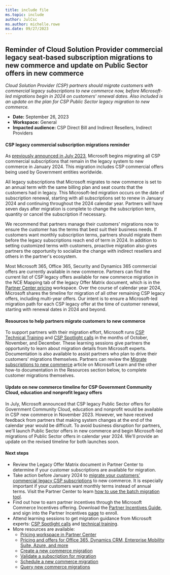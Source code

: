 ```yaml
---
title: include file
ms.topic: include
author: JulCsc
ms.author: michelle.rowe
ms.date: 09/27/2023
---
```


## Reminder of Cloud Solution Provider commercial legacy seat-based subscription migrations to new commerce and update on Public Sector offers in new commerce

*Cloud Solution Provider (CSP) partners should migrate customers with commercial legacy subscriptions to new commerce now, before Microsoft-led migrations begin in 2024 on customers' renewal dates. Also included is an update on the plan for CSP Public Sector legacy migration to new commerce.*

- **Date:** September 26, 2023
- **Workspace:** General
- **Impacted audience:** CSP Direct Bill and Indirect Resellers, Indirect Providers

#### CSP legacy commercial subscription migrations reminder

As [previously announced in July 2023](../../../announcements/2023-july.md#11), Microsoft begins migrating all CSP commercial subscriptions that remain in the legacy system to new commerce in January 2024. This migration includes CSP commercial offers being used by Government entities worldwide.

All legacy subscriptions that Microsoft migrates to new commerce is set to an annual term with the same billing plan and seat counts that the customers had in legacy. This Microsoft-led migration occurs on the date of subscription renewal, starting with all subscriptions set to renew in January 2024 and continuing throughout the 2024 calendar year. Partners will have seven days after migration is complete to change the subscription term, quantity or cancel the subscription if necessary.

We recommend that partners manage their customers' migrations now to ensure the customer has the terms that best suit their business needs. If customers want monthly subscription terms, partners should migrate them before the legacy subscriptions reach end of term in 2024. In addition to setting customized terms with customers, proactive migration also gives partners the opportunity to socialize the change with indirect resellers and others in the partner's ecosystem.

Most Microsoft 365, Office 365, Security and Dynamics 365 commercial offers are currently available in new commerce. Partners can find the current list of CSP legacy offers available for new commerce migration in the NCE Mapping tab of the legacy Offer Matrix document, which is in the [Partner Center pricing](https://partner.microsoft.com/dashboard/pricing/pricelist) workspace. Over the course of calendar year 2024, Microsoft shares the timeline for migration of all other remaining CSP legacy offers, including multi-year offers. Our intent is to ensure a Microsoft-led migration path for each CSP legacy offer at the time of customer renewal, starting with renewal dates in 2024 and beyond.

#### Resources to help partners migrate customers to new commerce

To support partners with their migration effort, Microsoft runs [CSP Technical Training](https://globalpbocomm.eventbuilder.com/CSPTechnicalTraining) and [CSP Spotlight calls](https://commercial_licensing.eventbuilder.com/YearToDate_ALL) in the months of October, November, and December. These learning sessions give partners the opportunity to learn about migration details from Microsoft experts. Documentation is also available to assist partners who plan to drive their customers' migrations themselves. Partners can review the [Migrate subscriptions to new commerce](../../../migrate-subscriptions-to-new-commerce.md) article on Microsoft Learn and the other how-to documentation in the Resources section below, to complete customer migrations themselves.

#### Update on new commerce timeline for CSP Government Community Cloud, education and nonprofit legacy offers

In July, Microsoft announced that CSP legacy Public Sector offers for Government Community Cloud, education and nonprofit would be available in CSP new commerce in November 2023. However, we have received feedback from partners that making system changes at the end of the calendar year would be difficult. To avoid business disruption for partners, we'll launch Public Sector offers in new commerce and begin Microsoft-led migrations of Public Sector offers in calendar year 2024. We'll provide an update on the revised timeline for both launches soon.

#### Next steps

- Review the Legacy Offer Matrix document in Partner Center to determine if your customer subscriptions are available for migration.
- Take action before January 2024 to [migrate your customers' commercial legacy CSP subscriptions](../../../migrate-subscriptions-to-new-commerce.md) to new commerce. It is especially important if your customers want monthly terms instead of annual terms. Visit the Partner Center to learn [how to use the batch migration tool](../../../migrate-subscriptions-via-batches.md).
- Find out how to earn partner incentives through the Microsoft Commerce Incentives offering. Download the [Partner Incentives Guide](https://partner.microsoft.com/partnership/partner-incentives/microsoft-commercial-incentives), and sign into the Partner Incentives [page](../../../incentives-enroll.md) to enroll.
- Attend learning sessions to get migration guidance from Microsoft experts: [CSP Spotlight calls](https://commercial_licensing.eventbuilder.com/YearToDate_ALL) and [technical training](https://globalpbocomm.eventbuilder.com/CSPTechnicalTraining).
- More resources are available:
  - [Pricing workspace in Partner Center](https://partner.microsoft.com/dashboard/pricing/pricelist)
  - [Pricing and offers for Office 365, Dynamics CRM, Enterprise Mobility Suite, Azure, and more](../../../pricing-and-offers.md)
  - [Create a new commerce migration](../../../developer/create-migration.md)
  - [Validate a subscription for migration](../../../developer/validate-subscription-for-migration.md)
  - [Schedule a new commerce migration](../../../developer/schedule-a-new-commerce-migration.md)
  - [Query new commerce migrations](../../../developer/query-migrated-subscriptions.md)
  
